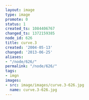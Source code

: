 ```yaml
---
layout: image
type: image
promote: 0
status: 1
created_ts: 1084406767
changed_ts: 1372159385
node_id: 626
title: curve.3
created: '2004-05-13'
changed: '2013-06-25'
aliases:
- "/node/626/"
permalink: "/node/626/"
tags:
- imgn
images:
- src: image/images/curve.3-626.jpg
  name: curve.3-626.jpg
---
```


